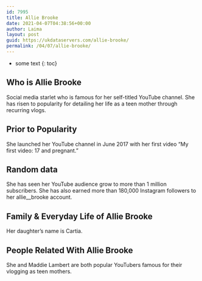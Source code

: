 ```yaml
---
id: 7995
title: Allie Brooke
date: 2021-04-07T04:38:56+00:00
author: Laima
layout: post
guid: https://ukdataservers.com/allie-brooke/
permalink: /04/07/allie-brooke/
---
```


* some text
{: toc}


## Who is Allie Brooke
                  
                  
                  
Social media starlet who is famous for her self-titled YouTube channel. She has risen to popularity for detailing her life as a teen mother through recurring vlogs. 
                  
              
            
              
            
                
                
                
## Prior to Popularity
                  
                  
                  
She launched her YouTube channel in June 2017 with her first video &#8220;My first video: 17 and pregnant.&#8221;
                  
              
            
              
            
                
                
                
## Random data
                  
                  
                  
She has seen her YouTube audience grow to more than 1 million subscribers. She has also earned more than 180,000 Instagram followers to her allie__brooke account. 
                  
              
            
              
            
                
                
                
## Family & Everyday Life of Allie Brooke
                  
                  
                  
Her daughter&#8217;s name is Cartia.  
                  
              
            
              
            
                
                
                
## People Related With Allie Brooke
                  
                  
                  
She and Maddie Lambert are both popular YouTubers famous for their vlogging as teen mothers. 
                  
              
            
              
            
                
              
            
              
              
            
            
              
            
          
          
          
